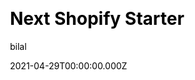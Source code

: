 ---
title: Next Shopify Starter
github: https://github.com/btahir/next-shopify-starter
demo: https://www.doggystickers.xyz/
license: MIT
author: bilal
author_link: ''
author_twitter: ''
date: 2021-04-29T00:00:00.000Z
ssg:
  - Nextjs
cms: null
css:
  - Tailwind
category:
  - Ecommerce
description: >-
  This is a fully functional eCommerce store that uses Next.js + Tailwind CSS in
  the front end and leverages the Shopify Storefront API to interact with your
  Shopify backend.
draft: true
publish_date: '2021-04-02T00:21:21Z'
update_date: '2022-04-08T16:58:12Z'
github_star: 381
github_fork: 112
---